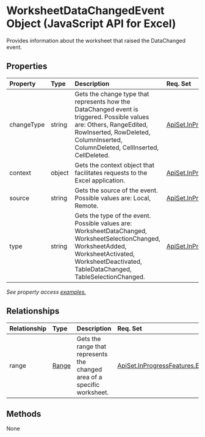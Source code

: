 # WorksheetDataChangedEvent Object (JavaScript API for Excel)

Provides information about the worksheet that raised the DataChanged event.

## Properties

| Property	   | Type	|Description| Req. Set|
|:---------------|:--------|:----------|:----|
|changeType|string|Gets the change type that represents how the DataChanged event is triggered. Possible values are: Others, RangeEdited, RowInserted, RowDeleted, ColumnInserted, ColumnDeleted, CellInserted, CellDeleted.|[ApiSet.InProgressFeatures.Event](../requirement-sets/excel-api-requirement-sets.md)|
|context|object|Gets the context object that facilitates requests to the Excel application.|[ApiSet.InProgressFeatures.Event](../requirement-sets/excel-api-requirement-sets.md)|
|source|string|Gets the source of the event. Possible values are: Local, Remote.|[ApiSet.InProgressFeatures.Event](../requirement-sets/excel-api-requirement-sets.md)|
|type|string|Gets the type of the event. Possible values are: WorksheetDataChanged, WorksheetSelectionChanged, WorksheetAdded, WorksheetActivated, WorksheetDeactivated, TableDataChanged, TableSelectionChanged.|[ApiSet.InProgressFeatures.Event](../requirement-sets/excel-api-requirement-sets.md)|

_See property access [examples.](#property-access-examples)_

## Relationships
| Relationship | Type	|Description| Req. Set|
|:---------------|:--------|:----------|:----|
|range|[Range](range.md)|Gets the range that represents the changed area of a specific worksheet.|[ApiSet.InProgressFeatures.Event](../requirement-sets/excel-api-requirement-sets.md)|

## Methods
None

